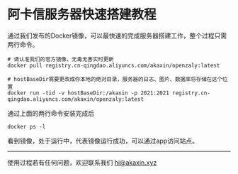 # 阿卡信服务器快速搭建教程

通过我们发布的Docker镜像，可以最快速的完成服务器搭建工作，整个过程只需两行命令。

````shell
# 请认准我们的官方镜像，无毒无害实时更新
docker pull registry.cn-qingdao.aliyuncs.com/akaxin/openzaly:latest

# hostBaseDir需要更改成你本地的绝对目录，服务器的日志、图片、数据库将存储在这个位置
docker run -tid -v hostBaseDir:/akaxin -p 2021:2021 registry.cn-qingdao.aliyuncs.com/akaxin/openzaly:latest

````

通过上面的两行命令安装完成后

````shell
docker ps -l
````

看到镜像，处于运行中，代表镜像运行成功，可以通过app访问站点。

----
使用过程若有任何问题，欢迎联系我们 hi@akaxin.xyz
